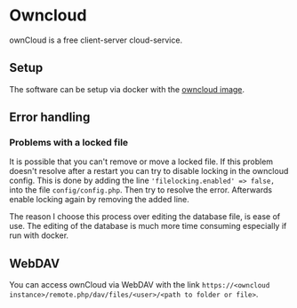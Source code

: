 # Owncloud

ownCloud is a free client-server cloud-service.

## Setup

The software can be setup via docker with the
[owncloud image](./docker-images/owncloud.md).

## Error handling

### Problems with a locked file

It is possible that you can't remove or move a locked file.
If this problem doesn't resolve after a restart you can try to disable locking
in the owncloud config.
This is done by adding the line `'filelocking.enabled' => false,` into the file `config/config.php`.
Then try to resolve the error.
Afterwards enable locking again by removing the added line.

The reason I choose this process over editing the database file, is ease of use.
The editing of the database is much more time consuming especially if run with docker.

## WebDAV

You can access ownCloud via WebDAV with the link
`https://<owncloud instance>/remote.php/dav/files/<user>/<path to folder or file>`.
